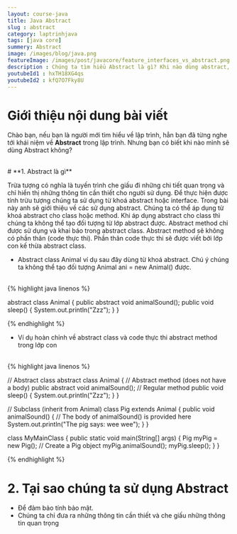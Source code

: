 ```yaml
---
layout: course-java
title: Java Abstract
slug : abstract
category: laptrinhjava
tags: [java core]
summery: Abstract
image: /images/blog/java.png
featureImage: /images/post/javacore/feature_interfaces_vs_abstract.png
description : Chúng ta tìm hiểu Abstract là gì? Khi nào dùng abstract, khi nào dùng Abstract trong quá trình lập trình java.
youtubeId1 : hxTH18XG4qs
youtubeId2 : kfQ7O7Fky8U
---
```


# **Giới thiệu nội dung bài viết**

Chào bạn, nếu bạn là người mới tìm hiểu về lập trình, hẳn bạn đã từng nghe tới khái niệm về <b>Abstract</b> trong lập trình.
Nhưng bạn có biết khi nào mình sẽ dùng Abstract không? 

<br>
# **1. Abstract là gì**

Trừa tượng có nghĩa là tuyến trình che giấu đi những chi tiết quan trọng và chỉ hiển thị những thông tin cần thiết cho người sử dụng. Để thực hiện được tính trừu tượng chúng ta sử dụng từ khoá abstract hoặc interface. Trong bài này anh sẽ giới thiệu về các sử dụng abstract. Chúng ta có thể áp dụng từ khoá abstract cho class hoặc method. Khi áp dụng abstract cho class thì chúng ta không thể tạo đối tượng từ lớp abstract được. Abstract method chỉ được sử dụng và khai báo trong abstract class. Abstract method sẽ không có phần thân (code thực thi). Phần thân code thực thi sẽ được viết bởi lớp con kế thừa abstract class.

- Abstract class Animal ví dụ sau đây dùng từ khoá abstract. Chú ý chúng ta không thể tạo đối tượng Animal ani = new Animal() được.

<br>
{% highlight java linenos %}

abstract class Animal {
  public abstract void animalSound();
  public void sleep() {
    System.out.println("Zzz");
  }
}

{% endhighlight %}

- Ví dụ hoàn chỉnh về abstract class và code thực thi abstract method trong lớp con
<br>
{% highlight java linenos %}

// Abstract class
abstract class Animal {
  // Abstract method (does not have a body)
  public abstract void animalSound();
  // Regular method
  public void sleep() {
    System.out.println("Zzz");
  }
}

// Subclass (inherit from Animal)
class Pig extends Animal {
  public void animalSound() {
    // The body of animalSound() is provided here
    System.out.println("The pig says: wee wee");
  }
}

class MyMainClass {
  public static void main(String[] args) {
    Pig myPig = new Pig(); // Create a Pig object
    myPig.animalSound();
    myPig.sleep();
  }
}

{% endhighlight %}

# **2. Tại sao chúng ta sử dụng Abstract**

- Để đảm bảo tính bảo mật.
- Chúng ta chỉ đưa ra những thông tin cần thiết và che giấu những thông tin quan trọng



